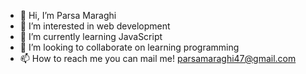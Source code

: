 - 👋 Hi, I’m Parsa Maraghi
- 👀 I’m interested in web development
- 🌱 I’m currently learning JavaScript
- 💞️ I’m looking to collaborate on learning programming
- 📫 How to reach me you can mail me!
parsamaraghi47@gmail.com

<!---
ParsaMaraghi/ParsaMaraghi is a ✨ special ✨ repository because its `README.md` (this file) appears on your GitHub profile.
You can click the Preview link to take a look at your changes.
--->
